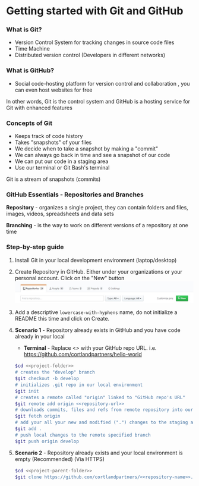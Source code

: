 # Getting started with Git and GitHub

### What is Git?
   - Version Control System for tracking changes in source code files
   - Time Machine
   - Distributed version control (Developers in different networks)
   
### What is GitHub?
   - Social code-hosting platform for version control and collaboration , you can even host websites for free
   
In other words, Git is the control system and GitHub is a hosting service for Git with enhanced features

### Concepts of Git

- Keeps track of code history
- Takes "snapshots" of your files
- We decide when to take a snapshot by making a "commit"
- We can always go back in time and see a snapshot of our code
- We can put our code in a staging area
- Use our terminal or Git Bash's terminal

Git is a stream of snapshots (commits)

### GitHub Essentials - Repositories and Branches

**Repository** - organizes a single project, they can contain folders and files, images, videos, spreadsheets and data sets

**Branching** - is the way to work on different versions of a repository at one time


### Step-by-step guide

1. Install Git in your local development environment (laptop/desktop)

1. Create Repository in GitHub. Either under your organizations or your personal account. Click on the "New" button
![alt text](images/NewRepository.JPG "New Repo")

1. Add a descriptive `lowercase-with-hyphens` name, do not initialize a README this time and click on Create.

1. **Scenario 1** - Repository already exists in GitHub and you have code already in your local

    - **Terminal** -  Replace <<repository-url>> with your GitHub repo URL. i.e. https://github.com/cortlandpartners/hello-world
    
    ```bash
    $cd <<project-folder>>
    # creates the "develop" branch
    $git checkout -b develop
    # initializes .git repo in our local environment
    $git init
    # creates a remote called "origin" linked to "GitHub repo's URL"
    $git remote add origin <<repository-url>>
    # downloads commits, files and refs from remote repository into our local
    $git fetch origin
    # add your all your new and modified (".") changes to the staging area
    $git add .
    # push local changes to the remote specified branch
    $git push origin develop
    ```
 1. **Scenario 2** - Repository already exists and your local environment is empty (Recommended)
    (Via HTTPS)
    ```bash
    $cd <<project-parent-folder>>
    $git clone https://github.com/cortlandpartners/<<repository-name>>.git

    ```
    

    

